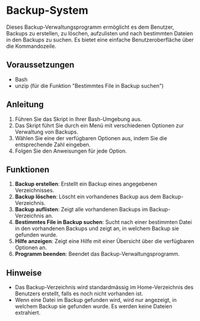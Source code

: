 # Backup-System

Dieses Backup-Verwaltungsprogramm ermöglicht es dem Benutzer, Backups zu erstellen, zu löschen, aufzulisten und nach bestimmten Dateien in den Backups zu suchen. Es bietet eine einfache Benutzeroberfläche über die Kommandozeile.

## Voraussetzungen

- Bash
- unzip (für die Funktion "Bestimmtes File in Backup suchen")

## Anleitung

1. Führen Sie das Skript in Ihrer Bash-Umgebung aus.
2. Das Skript führt Sie durch ein Menü mit verschiedenen Optionen zur Verwaltung von Backups.
3. Wählen Sie eine der verfügbaren Optionen aus, indem Sie die entsprechende Zahl eingeben.
4. Folgen Sie den Anweisungen für jede Option.

## Funktionen

1. **Backup erstellen**: Erstellt ein Backup eines angegebenen Verzeichnisses.
2. **Backup löschen**: Löscht ein vorhandenes Backup aus dem Backup-Verzeichnis.
3. **Backup auflisten**: Zeigt alle vorhandenen Backups im Backup-Verzeichnis an.
4. **Bestimmtes File in Backup suchen**: Sucht nach einer bestimmten Datei in den vorhandenen Backups und zeigt an, in welchem Backup sie gefunden wurde.
5. **Hilfe anzeigen**: Zeigt eine Hilfe mit einer Übersicht über die verfügbaren Optionen an.
6. **Programm beenden**: Beendet das Backup-Verwaltungsprogramm.

## Hinweise

- Das Backup-Verzeichnis wird standardmässig im Home-Verzeichnis des Benutzers erstellt, falls es noch nicht vorhanden ist.
- Wenn eine Datei im Backup gefunden wird, wird nur angezeigt, in welchem Backup sie gefunden wurde. Es werden keine Dateien extrahiert.

